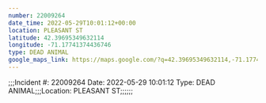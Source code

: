```yaml
---
number: 22009264
date_time: 2022-05-29T10:01:12+00:00
location: PLEASANT ST
latitude: 42.39695349632114
longitude: -71.17741374436746
type: DEAD ANIMAL
google_maps_link: https://maps.google.com/?q=42.39695349632114,-71.17741374436746
---
```


;;;Incident #: 22009264  Date: 2022-05-29 10:01:12   Type: DEAD ANIMAL;;;Location: PLEASANT ST;;;;;;
